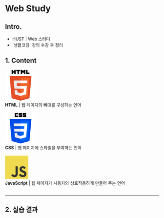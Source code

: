 # Web Study

## Intro.
- HUST | Web 스터디
- '생활코딩' 강의 수강 후 정리

## 1. Content
<img src="./img/html-logo.png" width="20%"><br>
**HTML** | 웹 페이지의 뼈대를 구성하는 언어<br>
<br>
<img src="./img/css-logo.png" width="20%"><br>
**CSS** | 웹 페이지에 스타일을 부여하는 언어<br>
<br>
<img src="./img/js-logo.png" width="15%"><br>
**JavaScript** | 웹 페이지가 사용자와 상호작용하게 만들어 주는 언어<br>
<br>

---
## 2. 실습 결과